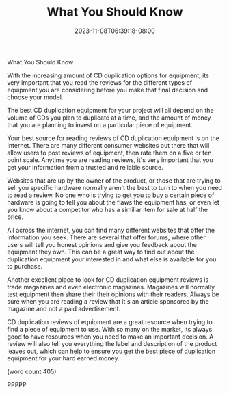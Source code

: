 ﻿---
title: "What You Should Know"
date: 2023-11-08T06:39:18-08:00
description: "CD duplication Tips for Web Success"
featured_image: "/images/CD duplication.jpg"
tags: ["CD duplication"]
---

What You Should Know

With the increasing amount of CD duplication options
for equipment, its very important that you read the
reviews for the different types of equipment you 
are considering before you make that final decision
and choose your model.  

The best CD duplication equipment for your project
will all depend on the volume of CDs you plan to
duplicate at a time, and the amount of money that 
you are planning to invest on a particular piece of
equipment.

Your best source for reading reviews of CD duplication
equipment is on the Internet.  There are many 
different consumer websites out there that will allow
users to post reviews of equipment, then rate them
on a five or ten point scale.  Anytime you are 
reading reviews, it's very important that you get
your information from a trusted and reliable source.

Websites that are up by the owner of the product, or
those that are trying to sell you specific hardware
normally aren't the best to turn to when you need to
read a review.  No one who is trying to get you to
buy a certain piece of hardware is going to tell
you about the flaws the equipment has, or even let
you know about a competitor who has a similiar item
for sale at half the price.

All across the internet, you can find many different
websites that offer the information you seek.  There
are several that offer forums, where other users
will tell you honest opinions and give you feedback
about the equipment they own.  This can be a great
way to find out about the duplication equipment
your interested in and what else is available for
you to purchase.

Another excellent place to look for CD duplication
equipment reviews is trade magazines and even 
electronic magazines.  Magazines will normally test
equipment then share their their opinions with their
readers.  Always be sure when you are reading a
review that it's an article sponsored by the
magazine and not a paid advertisement.

CD duplication reviews of equipment are a great 
resource when trying to find a piece of equipment
to use.  With so many on the market, its always
good to have resources when you need to make
an important decision.  A review will also tell you
everything the label and description of the 
product leaves out, which can help to ensure you
get the best piece of duplication equipment for
your hard earned money.

(word count 405)

PPPPP
